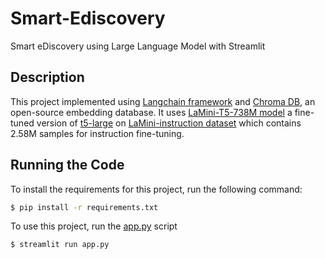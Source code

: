 # Smart-Ediscovery
Smart eDiscovery using Large Language Model with Streamlit

## Description
This project implemented using [Langchain framework](https://github.com/hwchase17/langchain) and [Chroma DB](https://github.com/chroma-core/chroma), an open-source embedding database. It uses [LaMini-T5-738M model](https://huggingface.co/MBZUAI/LaMini-T5-738M#lamini-t5-738m) a fine-tuned version of [t5-large](https://huggingface.co/t5-large) on [LaMini-instruction dataset](https://huggingface.co/datasets/MBZUAI/LaMini-instruction) which contains 2.58M samples for instruction fine-tuning.

## Running the Code
To install the requirements for this project, run the following command:
```bash
$ pip install -r requirements.txt
```
To use this project, run the [app.py](https://github.com/SurendiranS/Smart-Ediscovery/blob/main/app.py) script 
```bash
$ streamlit run app.py
```
